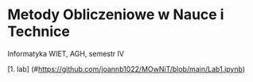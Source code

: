 # Metody Obliczeniowe w Nauce i Technice

Informatyka WIET, AGH, semestr IV


[1. lab] (#https://github.com/joannb1022/MOwNiT/blob/main/Lab1.ipynb)


